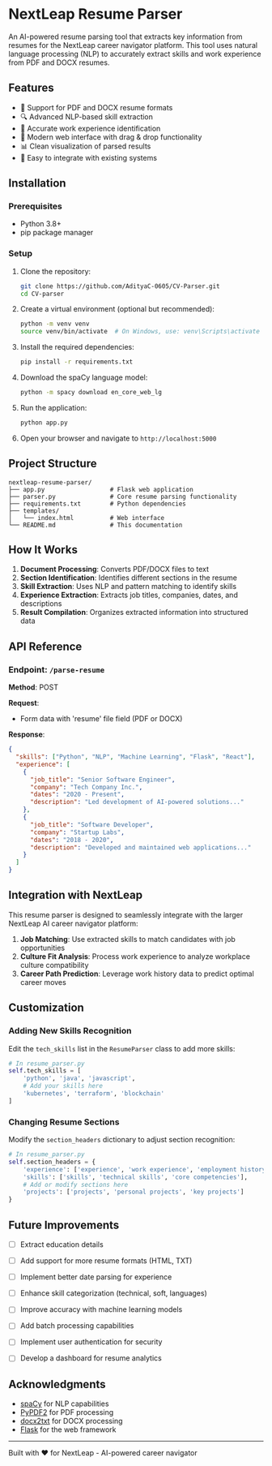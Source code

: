 # NextLeap Resume Parser

An AI-powered resume parsing tool that extracts key information from resumes for the NextLeap career navigator platform. This tool uses natural language processing (NLP) to accurately extract skills and work experience from PDF and DOCX resumes.


## Features

- 📄 Support for PDF and DOCX resume formats
- 🔍 Advanced NLP-based skill extraction
- 💼 Accurate work experience identification
- 🔄 Modern web interface with drag & drop functionality
- 📊 Clean visualization of parsed results
- 🚀 Easy to integrate with existing systems

## Installation

### Prerequisites

- Python 3.8+
- pip package manager

### Setup

1. Clone the repository:
   ```bash
   git clone https://github.com/AdityaC-0605/CV-Parser.git
   cd CV-parser
   ```

2. Create a virtual environment (optional but recommended):
   ```bash
   python -m venv venv
   source venv/bin/activate  # On Windows, use: venv\Scripts\activate
   ```

3. Install the required dependencies:
   ```bash
   pip install -r requirements.txt
   ```

4. Download the spaCy language model:
   ```bash
   python -m spacy download en_core_web_lg
   ```

5. Run the application:
   ```bash
   python app.py
   ```

6. Open your browser and navigate to `http://localhost:5000`

## Project Structure

```
nextleap-resume-parser/
├── app.py                  # Flask web application
├── parser.py               # Core resume parsing functionality
├── requirements.txt        # Python dependencies
├── templates/
│   └── index.html          # Web interface
└── README.md               # This documentation
```

## How It Works

1. **Document Processing**: Converts PDF/DOCX files to text
2. **Section Identification**: Identifies different sections in the resume
3. **Skill Extraction**: Uses NLP and pattern matching to identify skills
4. **Experience Extraction**: Extracts job titles, companies, dates, and descriptions
5. **Result Compilation**: Organizes extracted information into structured data

## API Reference

### Endpoint: `/parse-resume`

**Method**: POST

**Request**:
- Form data with 'resume' file field (PDF or DOCX)

**Response**:
```json
{
  "skills": ["Python", "NLP", "Machine Learning", "Flask", "React"],
  "experience": [
    {
      "job_title": "Senior Software Engineer",
      "company": "Tech Company Inc.",
      "dates": "2020 - Present",
      "description": "Led development of AI-powered solutions..."
    },
    {
      "job_title": "Software Developer",
      "company": "Startup Labs",
      "dates": "2018 - 2020",
      "description": "Developed and maintained web applications..."
    }
  ]
}
```

## Integration with NextLeap

This resume parser is designed to seamlessly integrate with the larger NextLeap AI career navigator platform:

1. **Job Matching**: Use extracted skills to match candidates with job opportunities
2. **Culture Fit Analysis**: Process work experience to analyze workplace culture compatibility
3. **Career Path Prediction**: Leverage work history data to predict optimal career moves

## Customization

### Adding New Skills Recognition

Edit the `tech_skills` list in the `ResumeParser` class to add more skills:

```python
# In resume_parser.py
self.tech_skills = [
    'python', 'java', 'javascript',
    # Add your skills here
    'kubernetes', 'terraform', 'blockchain'
]
```

### Changing Resume Sections

Modify the `section_headers` dictionary to adjust section recognition:

```python
# In resume_parser.py
self.section_headers = {
    'experience': ['experience', 'work experience', 'employment history'],
    'skills': ['skills', 'technical skills', 'core competencies'],
    # Add or modify sections here
    'projects': ['projects', 'personal projects', 'key projects']
}
```

## Future Improvements

- [ ] Extract education details
- [ ] Add support for more resume formats (HTML, TXT)
- [ ] Implement better date parsing for experience
- [ ] Enhance skill categorization (technical, soft, languages)
- [ ] Improve accuracy with machine learning models
- [ ] Add batch processing capabilities
- [ ] Implement user authentication for security
- [ ] Develop a dashboard for resume analytics


## Acknowledgments

- [spaCy](https://spacy.io/) for NLP capabilities
- [PyPDF2](https://pythonhosted.org/PyPDF2/) for PDF processing
- [docx2txt](https://github.com/ankushshah89/python-docx2txt) for DOCX processing
- [Flask](https://flask.palletsprojects.com/) for the web framework

---

Built with ❤️ for NextLeap - AI-powered career navigator
